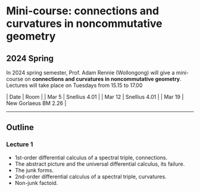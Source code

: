 # Mini-course: connections and curvatures in noncommutative geometry

## 2024 Spring

In 2024 spring semester, Prof. Adam Rennie (Wollongong) will give a mini-course on **connections and curvatures in noncommutative geometry**. Lectures will take place on Tuesdays from 15.15 to 17.00

|  Date   | Room | 
| Mar 5 | Snellius 4.01 |
| Mar 12 | Snellius 4.01 |
| Mar 19 | New Gorlaeus BM 2.26 | 

---

## Outline

### Lecture 1

- 1st-order differential calculus of a spectral triple, connections.
- The abstract picture and the universal differential calculus, its failure.
- The junk forms.
- 2nd-order differential calculus of a spectral triple, curvatures.
- Non-junk factoid.
